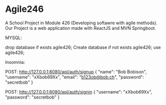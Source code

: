 # Agile246
A School Project in Module 426 (Developing softawre with agile methods). Our Project is a web application made with ReactJS and MVN Springboot. 


MYSQL:

drop database if exists agile426;
Create database if not exists agile426;
use agile426;


Insomnia:

POST: http://127.0.0.1:8080/api/auth/signup
{
  			"name": "Bob Bobison",
  			"username": "xXbob69Xx",
  		  "email": "b123ob@bob.ch",
  		  "password": "secretbob"
}


POST: http://127.0.0.1:8080/api/auth/signin
{
  			"username": "xXbob69Xx",
  		  "password": "secretbob"
}

